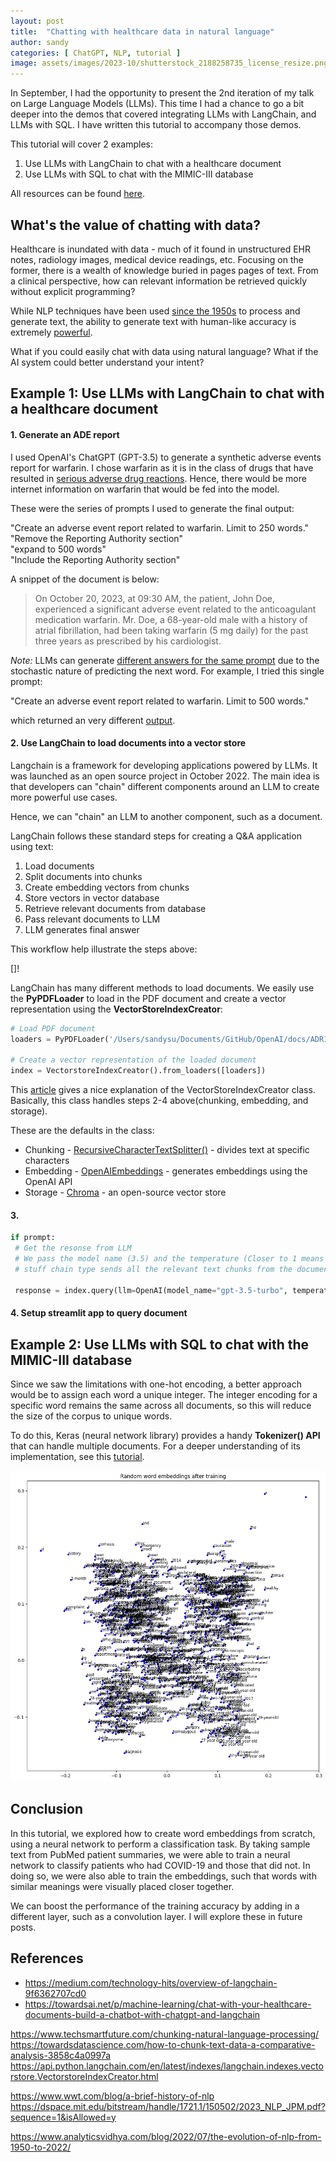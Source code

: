 ```yaml
---
layout: post
title:  "Chatting with healthcare data in natural language"
author: sandy
categories: [ ChatGPT, NLP, tutorial ]
image: assets/images/2023-10/shutterstock_2188258735_license_resize.png
---
```

In September, I had the opportunity to present the 2nd iteration of my talk on Large Language Models (LLMs).  This time I had a chance to go a bit deeper into the demos that covered integrating LLMs with LangChain, and LLMs with SQL.  I have written this tutorial to accompany those demos.    

This tutorial will cover 2 examples:

1) Use LLMs with LangChain to chat with a healthcare document  
2) Use LLMs with SQL to chat with the MIMIC-III database

All resources can be found [here](https://github.com/slsu0424/pmc-patients).

## What's the value of chatting with data?

Healthcare is inundated with data - much of it found in unstructured EHR notes, radiology images, medical device readings, etc.  Focusing on the former, there is a wealth of knowledge buried in pages pages of text.  From a clinical perspective, how can relevant information be retrieved quickly without explicit programming?

While NLP techniques have been used [since the 1950s](https://en.wikipedia.org/wiki/Natural_language_processing) to process and generate text, the ability to generate text with human-like accuracy is extremely [powerful](https://news.mit.edu/2023/ai-models-astrocytes-role-brain-0815).  

What if you could easily chat with data using natural language?  What if the AI system could better understand your intent?

## Example 1: Use LLMs with LangChain to chat with a healthcare document 

#### 1. Generate an ADE report

I used OpenAI's ChatGPT (GPT-3.5) to generate a synthetic adverse events report for warfarin.  I chose warfarin as it is in the class of drugs that have resulted in [serious adverse drug reactions](https://www.ncbi.nlm.nih.gov/books/NBK519025/).  Hence, there would be more internet information on warfarin that would be fed into the model.   

These were the series of prompts I used to generate the final output:

"Create an adverse event report related to warfarin.  Limit to 250 words."  
"Remove the Reporting Authority section"  
"expand to 500 words"  
"Include the Reporting Authority section"  

A snippet of the document is below:

>On October 20, 2023, at 09:30 AM, the patient, John Doe, experienced a significant adverse event related to the anticoagulant medication warfarin. Mr. Doe, a 68-year-old male with a history of atrial fibrillation, had been taking warfarin (5 mg daily) for the past three years as prescribed by his cardiologist.

*Note:* LLMs can generate [different answers for the same prompt](https://ai.stackexchange.com/questions/32385/why-do-language-models-produce-different-outputs-for-same-prompt) due to the stochastic nature of predicting the next word.  For example, I tried this single prompt:

"Create an adverse event report related to warfarin.  Limit to 500 words." 

which returned an very different [output]().

#### 2. Use LangChain to load documents into a vector store

Langchain is a framework for developing applications powered by LLMs.  It was launched as an open source project in October 2022.  The main idea is that developers can "chain" different components around an LLM to create more powerful use cases.  

Hence, we can "chain" an LLM to another component, such as a document.

LangChain follows these standard steps for creating a Q&A application using text:

1. Load documents
2. Split documents into chunks
3. Create embedding vectors from chunks
4. Store vectors in vector database
5. Retrieve relevant documents from database
6. Pass relevant documents to LLM
7. LLM generates final answer

This workflow help illustrate the steps above:

[]!

LangChain has many different methods to load documents.  We easily use the **PyPDFLoader** to load in the PDF document and create a vector representation using the **VectorStoreIndexCreator**:

```python
# Load PDF document
loaders = PyPDFLoader('/Users/sandysu/Documents/GitHub/OpenAI/docs/ADR11.pdf')

# Create a vector representation of the loaded document
index = VectorstoreIndexCreator().from_loaders([loaders])
```

This [article](https://medium.com/@kbdhunga/enhancing-conversational-ai-the-power-of-langchains-question-answer-framework-4974e1cab3cf) gives a nice explanation of the VectorStoreIndexCreator class.  Basically, this class handles steps 2-4 above(chunking, embedding, and storage). 

These are the defaults in the class:

- Chunking - [RecursiveCharacterTextSplitter()](https://api.python.langchain.com/en/latest/text_splitter/langchain.text_splitter.RecursiveCharacterTextSplitter.html) - divides text at specific characters
- Embedding - [OpenAIEmbeddings](https://api.python.langchain.com/en/latest/embeddings/langchain.embeddings.openai.OpenAIEmbeddings.html) - generates embeddings using the OpenAI API
- Storage - [Chroma](https://www.trychroma.com/) - an open-source vector store

#### 3. 

```python
if prompt:
 # Get the resonse from LLM
 # We pass the model name (3.5) and the temperature (Closer to 1 means creative resonse)
 # stuff chain type sends all the relevant text chunks from the document to LLM

 response = index.query(llm=OpenAI(model_name="gpt-3.5-turbo", temperature=0.2), question = prompt, chain_type = 'stuff')
```

#### 4. Setup streamlit app to query document



## Example 2: Use LLMs with SQL to chat with the MIMIC-III database

Since we saw the limitations with one-hot encoding, a better approach would be to assign each word a unique integer.  The integer encoding for a specific word remains the same across all documents, so this will reduce the size of the corpus to unique words. 

To do this, Keras (neural network library) provides a handy **Tokenizer() API** that can handle multiple documents.  For a deeper understanding of its implementation, see this [tutorial](https://machinelearningmastery.com/prepare-text-data-deep-learning-keras).


![](/assets/images/2023-09/output2.png)

## Conclusion

In this tutorial, we explored how to create word embeddings from scratch, using a neural network to perform a classification task.  By taking sample text from PubMed patient summaries, we were able to train a neural network to classify patients who had COVID-19 and those that did not.  In doing so, we were also able to train the embeddings, such that words with similar meanings were visually placed closer together.  

We can boost the performance of the training accuracy by adding in a different layer, such as a convolution layer.  I will explore these in future posts.


## References
+ <https://medium.com/technology-hits/overview-of-langchain-9f6362707cd0>
+ <https://towardsai.net/p/machine-learning/chat-with-your-healthcare-documents-build-a-chatbot-with-chatgpt-and-langchain>

https://www.techsmartfuture.com/chunking-natural-language-processing/
https://towardsdatascience.com/how-to-chunk-text-data-a-comparative-analysis-3858c4a0997a
https://api.python.langchain.com/en/latest/indexes/langchain.indexes.vectorstore.VectorstoreIndexCreator.html

https://www.wwt.com/blog/a-brief-history-of-nlp
https://dspace.mit.edu/bitstream/handle/1721.1/150502/2023_NLP_JPM.pdf?sequence=1&isAllowed=y

https://www.analyticsvidhya.com/blog/2022/07/the-evolution-of-nlp-from-1950-to-2022/